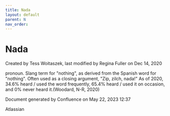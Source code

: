 ```yaml
---
title: Nada
layout: default
parent: N
nav_order:
---
```


# Nada

Created by  Tess Woitaszek, last modified by  Regina Fuller on Dec 14, 2020

pronoun. Slang term for &quot;nothing&quot;, as derived from the Spanish word for &quot;nothing&quot;. Often used as a closing argument, &quot;Zip, zilch, nada!&quot; As of 2020, 34.6% heard / used the word frequently, 65.4% heard / used it on occasion, and 0% never heard it.(Woodard, N-R, 2020)

Document generated by Confluence on May 22, 2023 12:37

Atlassian

